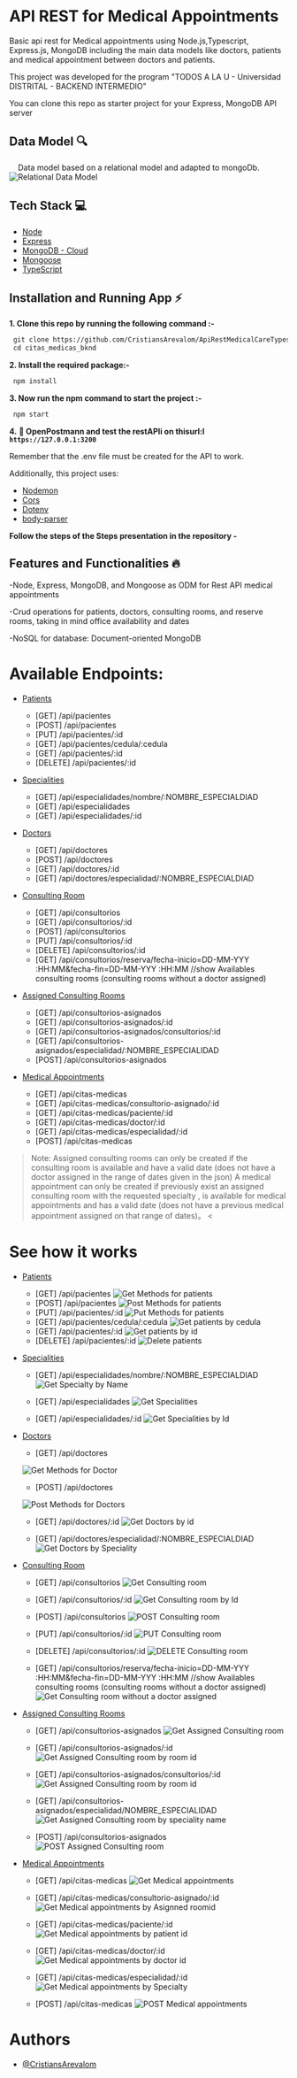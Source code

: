 # API REST for Medical Appointments


Basic api rest for Medical appointments using Node.js,Typescript, Express.js, MongoDB including the main data models like doctors, patients and medical appointment between doctors and patients.

This project was developed for the program "TODOS A LA U - Universidad DISTRITAL - BACKEND INTERMEDIO"

You can clone this repo as starter project for your Express, MongoDB API server


## Data Model 🔍
    Data model based on a relational model and adapted to mongoDb.
        ![Relational Data Model](/assets/image.png)


## Tech Stack 💻


- [Node](https://nodejs.org/en)
- [Express](https://expressjs.com/)
- [MongoDB - Cloud](https://www.mongodb.com/cloud)
- [Mongoose](https://mongoosejs.com)
- [TypeScript](https://www.typescriptlang.org/)


## Installation and Running App :zap:



**1. Clone this repo by running the following command :-**


```bash
 git clone https://github.com/CristiansArevalom/ApiRestMedicalCareTypescript.git
 cd citas_medicas_bknd
```


**2. Install the required package:-**


```bash
 npm install
```


**3. Now run the npm command to start the project :-**


```bash
 npm start
```


**4.** **🎉 OpenPostmann and test the restAPIi on thisurl:l `https://127.0.0.1:3200`**


Remember that the .env file must be created for the API to work.


Additionally, this project uses:


- [Nodemon](https://nodemon.io)
- [Cors](https://www.npmjs.com/package/cors)
- [Dotenv](https://www.npmjs.com/package/dotenv)
- [body-parser](https://www.npmjs.com/package/body-parser)


**Follow the steps of the Steps presentation in the repository -**


## Features and Functionalities 🔥
-Node, Express, MongoDB, and Mongoose as ODM for Rest API medical appointments


-Crud operations for patients, doctors, consulting rooms, and reserve rooms, taking in mind office availability and dates


-NoSQL for database: Document-oriented MongoDB

# Available Endpoints:
- [Patients](#patients)
    - [GET] /api/pacientes
    - [POST] /api/pacientes
    - [PUT] /api/pacientes/:id
    - [GET] /api/pacientes/cedula/:cedula
    - [GET] /api/pacientes/:id
    - [DELETE] /api/pacientes/:id


- [Specialities](#specialities)
    - [GET] /api/especialidades/nombre/:NOMBRE_ESPECIALDIAD
    - [GET] /api/especialidades
    - [GET] /api/especialidades/:id


- [Doctors](#doctors)
     - [GET] /api/doctores
     - [POST] /api/doctores
     - [GET] /api/doctores/:id
     - [GET] /api/doctores/especialidad/:NOMBRE_ESPECIALDIAD


- [Consulting Room](#consulting-room)
    - [GET] /api/consultorios
    - [GET] /api/consultorios/:id
    - [POST] /api/consultorios
    - [PUT] /api/consultorios/:id
    - [DELETE] /api/consultorios/:id
    - [GET] /api/consultorios/reserva/fecha-inicio=DD-MM-YYY :HH:MM&fecha-fin=DD-MM-YYY :HH:MM
    //show Availables consulting rooms (consulting rooms without a doctor assigned)


- [Assigned Consulting Rooms](#assigned-consulting-rooms)
    - [GET] /api/consultorios-asignados
    - [GET] /api/consultorios-asignados/:id
    - [GET] /api/consultorios-asignados/consultorios/:id
    - [GET] /api/consultorios-asignados/especialidad/:NOMBRE_ESPECIALIDAD
    - [POST] /api/consultorios-asignados

- [Medical Appointments](#medical-appointments)
    - [GET] /api/citas-medicas
    - [GET] /api/citas-medicas/consultorio-asignado/:id
    - [GET] /api/citas-medicas/paciente/:id
    - [GET] /api/citas-medicas/doctor/:id
    - [GET] /api/citas-medicas/especialidad/:id
    - [POST] /api/citas-medicas

> Note: Assigned consulting rooms can only be created if the consulting room is available and have a valid date (does not have a doctor assigned in the range of dates given in the json)
A medical appointment can only be created if previously exist an assigned consulting room with the requested specialty , is available for medical appointments and has a valid date (does not have a previous medical appointment assigned on that range of dates)。
<




# See how it works

- [Patients](#patients)
    - [GET] /api/pacientes
    ![Get Methods for patients](/assets/Patients/GetPatients.gif)
    - [POST] /api/pacientes
    ![Post Methods for patients](/assets/Patients/PostPatients.gif)
    - [PUT] /api/pacientes/:id
    ![Put Methods for patients](/assets/Patients/PutPatients.gif)
    - [GET] /api/pacientes/cedula/:cedula
    ![Get patients by cedula](/assets/Patients/GetPatientByCedula.gif)
    - [GET] /api/pacientes/:id
    ![Get patients by id](/assets/Patients/GetPatientsById.gif)
    - [DELETE] /api/pacientes/:id
    ![Delete patients](/assets/Patients/DeletePatients.gif)

- [Specialities](#specialities)
    - [GET] /api/especialidades/nombre/:NOMBRE_ESPECIALDIAD
    ![Get Specialty by Name](/assets/Specialities/GetSpecialitiesByNombre.gif)
    - [GET] /api/especialidades
    ![Get Specialities](/assets/Specialities/GetSpecialities.gif)

    - [GET] /api/especialidades/:id
    ![Get Specialities by Id](/assets/Specialities/GetSpecialitiesById.gif)



- [Doctors](#doctors)
    - [GET] /api/doctores

     ![Get Methods for Doctor](/assets/Doctors/getDoctors.gif)

    - [POST] /api/doctores

     ![Post Methods for Doctors](/assets/Doctors/PostDoctor.gif)

    - [GET] /api/doctores/:id
     ![Get Doctors by id](/assets/Doctors/GetDoctorById.gif)

    - [GET] /api/doctores/especialidad/:NOMBRE_ESPECIALDIAD
     ![Get Doctors by Speciality](/assets/Doctors/GetDoctorBySpeciality.gif)



- [Consulting Room](#consulting-room)
    - [GET] /api/consultorios
    ![Get Consulting room](/assets/Consulting%20rooms/GetConsultingRooms.gif)

    - [GET] /api/consultorios/:id
    ![Get Consulting room by Id](/assets/Consulting%20rooms/GetConsultingRoomsById.gif)

    - [POST] /api/consultorios
    ![POST Consulting room](/assets/Consulting%20rooms/PostConsultingRooms.gif)

    - [PUT] /api/consultorios/:id
    ![PUT Consulting room](/assets/Consulting%20rooms/PutConsultingRooms.gif)

    - [DELETE] /api/consultorios/:id
    ![DELETE Consulting room](/assets/Consulting%20rooms/DeleteConsultingRoom.gif)

    - [GET] /api/consultorios/reserva/fecha-inicio=DD-MM-YYY :HH:MM&fecha-fin=DD-MM-YYY :HH:MM
    //show Availables consulting rooms (consulting rooms without a doctor assigned)
    ![Get Consulting room without a doctor assigned](/assets/Consulting%20rooms/GetAvailableConsultingRooms.gif)



- [Assigned Consulting Rooms](#assigned-consulting-rooms)
    - [GET] /api/consultorios-asignados
    ![Get Assigned Consulting room](/assets/AssignedConsultongRooms/getAssignedConsultingRooms.gif)
    - [GET] /api/consultorios-asignados/:id
    ![Get Assigned Consulting room by room id](/assets/AssignedConsultongRooms/getAssignedConsultingRoomsById.gif)
    - [GET] /api/consultorios-asignados/consultorios/:id
        ![Get Assigned Consulting room by room id](/assets/AssignedConsultongRooms/getAssignedConsultingRoomsByIdRoom.gif)

    - [GET] /api/consultorios-asignados/especialidad/NOMBRE_ESPECIALIDAD
    ![Get Assigned Consulting room by speciality name](/assets/AssignedConsultongRooms/getAssignedConsultingRoomsBySpeciality.gif)

    - [POST] /api/consultorios-asignados
    ![POST Assigned Consulting room](/assets/AssignedConsultongRooms/PostAssignedConsultingRooms.gif)

- [Medical Appointments](#medical-appointments)
    - [GET] /api/citas-medicas
    ![Get Medical appointments](/assets/Medical%20appointments/getMedicalAppointments.gif)

    - [GET] /api/citas-medicas/consultorio-asignado/:id
    ![Get Medical appointments by Asignned roomid](/assets/Medical%20appointments/GetMedicalAppointmentByAssignedRoom.gif)


    - [GET] /api/citas-medicas/paciente/:id
    ![Get Medical appointments by patient id](/assets/Medical%20appointments/getMedicalAppointmentsByPatientId.gif)

    - [GET] /api/citas-medicas/doctor/:id
    ![Get Medical appointments by doctor id](/assets/Medical%20appointments/getMedicalAppointmentsByDoctorId.gif)

    - [GET] /api/citas-medicas/especialidad/:id
    ![Get Medical appointments by Specialty](/assets/Medical%20appointments/getMedicalAppointmentsBySpeciality.gif)

    - [POST] /api/citas-medicas
    ![POST Medical appointments](/assets/Medical%20appointments/PostMedicalAppointments.gif)

# Authors
- [@CristiansArevalom](https://github.com/CristiansArevalom)






